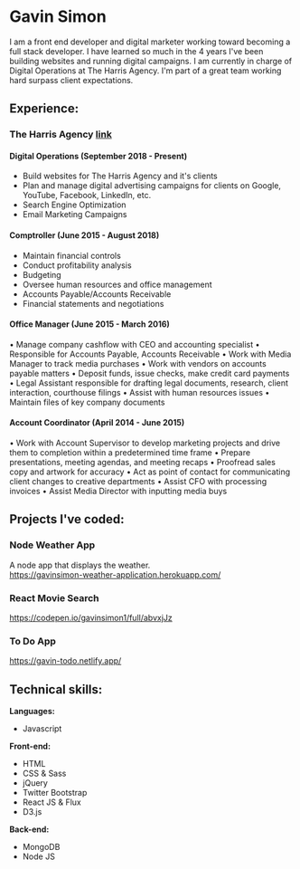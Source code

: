 # Gavin Simon

I am a front end developer and digital marketer working toward becoming a full stack developer. I have learned so much in the 4 years I've been building websites and running digital campaigns.  I am currently in charge of Digital Operations at The Harris Agency. I'm part of a great team working hard surpass client expectations.

## Experience:
### The Harris Agency [link](https://www.harris-agency.com/) 
#### Digital Operations (September 2018 - Present)
* Build websites for The Harris Agency and it's clients
* Plan and manage digital advertising campaigns for clients on Google, YouTube, Facebook, LinkedIn, etc. 
* Search Engine Optimization
* Email Marketing Campaigns


#### Comptroller (June 2015 - August 2018)
* Maintain financial controls
* Conduct profitability analysis
* Budgeting
* Oversee human resources and office management
* Accounts Payable/Accounts Receivable
* Financial statements and negotiations

#### Office Manager (June 2015 - March 2016)
• Manage company cashflow with CEO and accounting specialist
• Responsible for Accounts Payable, Accounts Receivable
• Work with Media Manager to track media purchases
• Work with vendors on accounts payable matters
• Deposit funds, issue checks, make credit card payments
• Legal Assistant responsible for drafting legal documents, research, client interaction, courthouse filings
• Assist with human resources issues
• Maintain files of key company documents
#### Account Coordinator (April 2014 - June 2015)
• Work with Account Supervisor to develop marketing projects and drive them to completion within a predetermined time frame
• Prepare presentations, meeting agendas, and meeting recaps
• Proofread sales copy and artwork for accuracy
• Act as point of contact for communicating client changes to creative departments
• Assist CFO with processing invoices
• Assist Media Director with inputting media buys

## Projects I've coded:
### Node Weather App 
A node app that displays the weather.  
https://gavinsimon-weather-application.herokuapp.com/

### React Movie Search 
https://codepen.io/gavinsimon1/full/abvxjJz

### To Do App
https://gavin-todo.netlify.app/

## Technical skills:

**Languages:**

* Javascript

**Front-end:**

* HTML
* CSS & Sass
* jQuery
* Twitter Bootstrap
* React JS & Flux
* D3.js

**Back-end:**

* MongoDB
* Node JS



